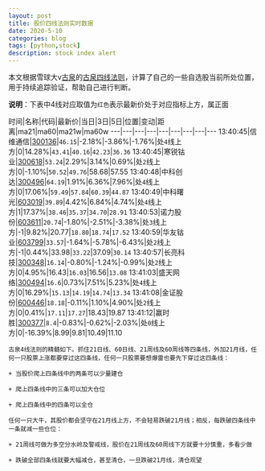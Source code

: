 ```yaml
---
layout: post
title: 股价四线法则实时数据
date: 2020-5-10
categories: blog
tags: [python,stock]
description: stock index alert
---
```



本文根据雪球大v[古泉](https://xueqiu.com/u/7148646888)的[古泉四线法则](https://xueqiu.com/7148646888/130498192)，计算了自己的一些自选股当前所处位置，用于持续追踪验证，帮助自己进行判断。

**说明**：下表中4线对应取值为`红色`表示最新价处于对应指标上方，属正面

时间|名称|代码|最新价|当日|3日|5日|位置|变动|距离|ma21|ma60|ma21w|ma60w
---|---|---|---|---|---|---|---|---
13:40:45|信维通信|[300136](https://xueqiu.com/S/SZ300136)|`46.15`|-2.18%|-3.86%|-1.76%|处`4`线上方|0|14.28%|`43.41`|`40.16`|`42.23`|`36.36`
13:40:45|寒锐钴业|[300618](https://xueqiu.com/S/SZ300618)|`53.24`|2.29%|3.14%|0.69%|处`2`线上方|0|-1.10%|`50.52`|`49.76`|58.68|57.55
13:40:48|中科创达|[300496](https://xueqiu.com/S/SZ300496)|`64.19`|1.91%|6.36%|7.96%|处`4`线上方|0|17.06%|`59.49`|`57.84`|`60.39`|`44.87`
13:40:49|中科曙光|[603019](https://xueqiu.com/S/SH603019)|`39.89`|4.42%|6.84%|4.74%|处`4`线上方|1|17.37%|`38.46`|`35.37`|`34.70`|`28.91`
13:40:53|诺力股份|[603611](https://xueqiu.com/S/SH603611)|`20.74`|-1.80%|-2.51%|-3.38%|处`3`线上方|-1|9.82%|20.77|`18.80`|`18.74`|`17.52`
13:40:59|华友钴业|[603799](https://xueqiu.com/S/SH603799)|`33.57`|-1.64%|-5.78%|-6.43%|处`2`线上方|-1|0.44%|33.98|`33.22`|37.09|`30.14`
13:40:57|长亮科技|[300348](https://xueqiu.com/S/SZ300348)|`16.14`|-0.80%|-1.24%|-0.99%|处`2`线上方|0|4.95%|16.43|`16.03`|16.56|`13.08`
13:41:03|盛天网络|[300494](https://xueqiu.com/S/SZ300494)|`16.6`|0.73%|7.51%|5.23%|处`4`线上方|0|16.29%|`15.13`|`14.19`|`14.74`|`13.34`
13:41:08|金证股份|[600446](https://xueqiu.com/S/SH600446)|`18.18`|-0.11%|1.10%|4.90%|处`2`线上方|0|0.41%|`17.11`|`17.27`|18.43|19.87
13:41:12|赢时胜|[300377](https://xueqiu.com/S/SZ300377)|`8.4`|-0.83%|-0.62%|-2.03%|处`0`线上方|0|-16.39%|8.99|9.81|10.49|11.10

```
古泉4线法则的精髓如下。抓住21日线、60日线、21周线及60周线等四条线，外加21月线，任何一只股票上涨都要穿过这四条线，任何一只股票要想爆雷也要先下穿过这四条线：

+ 当股价爬上四条线中的两条可以少量建仓

+ 爬上四条线中的三条可以加大仓位

+ 爬上四条线中的四条可以全仓

任何一只大牛，其股价都会坚守在21月线上方，不会轻易跌破21月线；相反，每跌破四条线中一条就减一些仓位：

+ 21周线可做为多空分水岭及警戒线，股价在21周线及60周线下方就要十分慎重，多看少做

+ 跌破全部四条线就要大幅减仓，甚至清仓，一旦跌破21月线，清仓观望
```